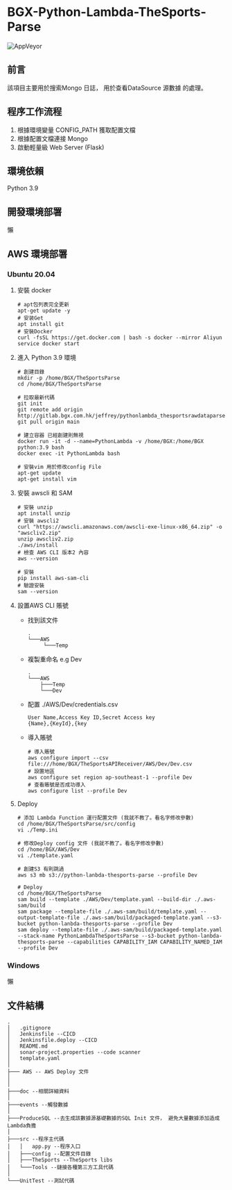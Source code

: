 # BGX-Python-Lambda-TheSports-Parse

![AppVeyor](https://img.shields.io/static/v1?label=MoJeffrey&message=BGX-Python-EC2-Mongo-Monitor&color=blue)


## 前言
該項目主要用於搜索Mongo 日誌， 用於查看DataSource 源數據 的處理。 <br>

## 程序工作流程
1. 根據環境變量 CONFIG_PATH 獲取配置文檔
2. 根據配置文檔連接 Mongo
3. 啟動輕量級 Web Server (Flask)

## 環境依賴
Python 3.9

## 開發環境部署
懶

## AWS 環境部署

### Ubuntu 20.04

1. 安裝 docker
    ```shell
    # apt包列表完全更新
    apt-get update -y
    # 安装Get
    apt install git
    # 安裝Docker
    curl -fsSL https://get.docker.com | bash -s docker --mirror Aliyun
    service docker start
    ```
   
2. 進入 Python 3.9 環境
    ```shell
    # 創建目錄
    mkdir -p /home/BGX/TheSportsParse
    cd /home/BGX/TheSportsParse
   
    # 拉取最新代碼
    git init
    git remote add origin http://gitlab.bgx.com.hk/jeffrey/pythonlambda_thesportsrawdataparse.git
    git pull origin main
   
    # 建立容器 已經創建則無視
    docker run -it -d --name=PythonLambda -v /home/BGX:/home/BGX python:3.9 bash
    docker exec -it PythonLambda bash
   
    # 安裝vim 用於修改config File
    apt-get update
    apt-get install vim
    ```
   
3. 安裝 awscli 和 SAM
    ```shell
    # 安裝 unzip
    apt install unzip
    # 安裝 awscli2
    curl "https://awscli.amazonaws.com/awscli-exe-linux-x86_64.zip" -o "awscliv2.zip"
    unzip awscliv2.zip
    ./aws/install
    # 檢查 AWS CLI 版本2 內容
    aws --version
   
    # 安裝
    pip install aws-sam-cli
    # 驗證安裝
    sam --version
    ```

4. 設置AWS CLI 賬號
   * 找到該文件
      ```
      .
      └───AWS
           └───Temp
      ```
   * 複製重命名 e.g Dev
      ```
      .
      └───AWS
          ├───Temp
          └───Dev
      ```
   * 配置 ./AWS/Dev/credentials.csv
      ```cvs
      User Name,Access Key ID,Secret Access key
      {Name},{KeyId},{key
      ```
   * 導入賬號
      ```shell
      # 導入賬號
      aws configure import --csv file:///home/BGX/TheSportsAPIReceiver/AWS/Dev/Dev.csv
      # 設置地區
      aws configure set region ap-southeast-1 --profile Dev
      # 查看賬號是否成功導入
      aws configure list --profile Dev
      ```

5. Deploy
    ```shell
    # 添加 Lambda Function 運行配置文件 (我就不教了。看名字修改參數)
    cd /home/BGX/TheSportsParse/src/config
    vi ./Temp.ini
    
    # 修改Deploy config 文件 (我就不教了。看名字修改參數)
    cd /home/BGX/AWS/Dev
    vi ./template.yaml
    
    # 創建S3 有則跳過
    aws s3 mb s3://python-lanbda-thesports-parse --profile Dev
   
    # Deploy
    cd /home/BGX/TheSportsParse
    sam build --template ./AWS/Dev/template.yaml --build-dir ./.aws-sam/build
    sam package --template-file ./.aws-sam/build/template.yaml --output-template-file ./.aws-sam/build/packaged-template.yaml --s3-bucket python-lanbda-thesports-parse --profile Dev
    sam deploy --template-file ./.aws-sam/build/packaged-template.yaml --stack-name PythonLambdaTheSportsParse --s3-bucket python-lanbda-thesports-parse --capabilities CAPABILITY_IAM CAPABILITY_NAMED_IAM --profile Dev
    ```
   
### Windows
懶

## 文件結構
```
.
│   .gitignore
│   Jenkinsfile --CICD
│   Jenkinsfile.deploy --CICD
│   README.md
│   sonar-project.properties --code scanner
│   template.yaml
│
├─── AWS -- AWS Deploy 文件
│
│
├───doc --相關詳細資料
│
├───events --觸發數據
│
├───ProduceSQL --去生成該數據源基礎數據的SQL Init 文件， 避免大量數據添加造成Lambda負擔
│
├───src --程序主代碼
│   │   app.py --程序入口
│   ├───config --配置文件目錄
│   ├───TheSports --TheSports libs
│   └───Tools --鏈接各種第三方工具代碼
│
└───UnitTest --測試代碼
```
